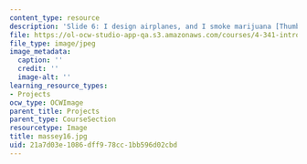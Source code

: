 ```yaml
---
content_type: resource
description: 'Slide 6: I design airplanes, and I smoke marijuana [Thumbnail]'
file: https://ol-ocw-studio-app-qa.s3.amazonaws.com/courses/4-341-introduction-to-photography-fall-2002/21a7d03e1086dff978cc1bb596d02cbd_massey16.jpg
file_type: image/jpeg
image_metadata:
  caption: ''
  credit: ''
  image-alt: ''
learning_resource_types:
- Projects
ocw_type: OCWImage
parent_title: Projects
parent_type: CourseSection
resourcetype: Image
title: massey16.jpg
uid: 21a7d03e-1086-dff9-78cc-1bb596d02cbd
---
```

